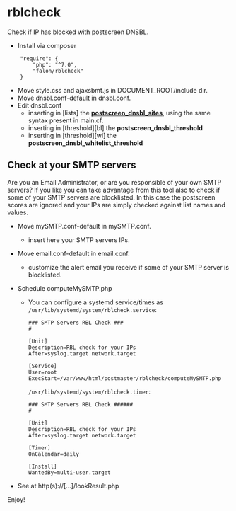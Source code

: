 # rblcheck
Check if IP has blocked with postscreen DNSBL.

- Install via composer
```
    "require": {
        "php": "^7.0",
        "falon/rblcheck"
    }
```
- Move style.css and ajaxsbmt.js in DOCUMENT_ROOT/include dir.
- Move dnsbl.conf-default in dnsbl.conf.
- Edit dnsbl.conf
  - inserting in [lists] the <b><a href="http://www.postfix.org/postconf.5.html#postscreen_dnsbl_sites">postscreen_dnsbl_sites</a></b>, using the same syntax present in main.cf.
  - inserting in [threshold][bl] the <b>postscreen_dnsbl_threshold</b>
  - inserting in [threshold][wl] the <b>postscreen_dnsbl_whitelist_threshold</b>


## Check at your SMTP servers
Are you an Email Administrator, or are you responsible of your own SMTP servers?
If you like you can take advantage from this tool also to check if some of your SMTP servers are blocklisted.
In this case the postscreen scores are ignored and your IPs are simply checked against list names and values.

- Move mySMTP.conf-default in mySMTP.conf.
  - insert here your SMTP servers IPs.
- Move email.conf-default in email.conf.
  - customize the alert email you receive if some of your SMTP server is blocklisted.
- Schedule computeMySMTP.php
  - You can configure a systemd service/times as
	`/usr/lib/systemd/system/rblcheck.service`:
	```
	### SMTP Servers RBL Check ###
	#
	
	[Unit]
	Description=RBL check for your IPs
	After=syslog.target network.target

	[Service]
	User=root
	ExecStart=/var/www/html/postmaster/rblcheck/computeMySMTP.php
	```

	`/usr/lib/systemd/system/rblcheck.timer`:
	```
	### SMTP Servers RBL Check ######
	#
	
	[Unit]
	Description=RBL check for your IPs
	After=syslog.target network.target
	
	[Timer]
	OnCalendar=daily
	
	[Install]
	WantedBy=multi-user.target
	```

- See at http(s)://[...]/lookResult.php



Enjoy!
